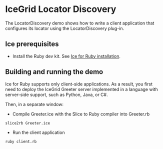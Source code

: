 # IceGrid Locator Discovery

The LocatorDiscovery demo shows how to write a client application that configures its locator using the
LocatorDiscovery plug-in.

## Ice prerequisites

- Install the Ruby dev kit. See [Ice for Ruby installation].

## Building and running the demo

Ice for Ruby supports only client-side applications. As a result, you first need to deploy the IceGrid
Greeter server implemented in a language with server-side support, such as Python, Java, or C#.

Then, in a separate window:

- Compile Greeter.ice with the Slice to Ruby compiler into Greeter.rb

```shell
slice2rb Greeter.ice
```

- Run the client application

```shell
ruby client.rb
```

[Ice for Ruby installation]: https://github.com/zeroc-ice/ice/blob/main/NIGHTLY.md#ice-for-ruby
